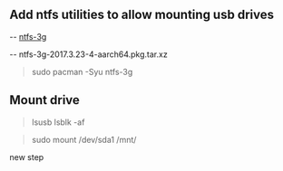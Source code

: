 ## Add ntfs utilities to allow mounting usb drives

-- [ntfs-3g](https://archlinux.pkgs.org/rolling/archlinux-extra-aarch64/ntfs-3g-2017.3.23-4-aarch64.pkg.tar.xz.html)

--  ntfs-3g-2017.3.23-4-aarch64.pkg.tar.xz

> sudo pacman -Syu ntfs-3g

## Mount drive

> lsusb 
> lsblk -af

> sudo mount /dev/sda1 /mnt/

new step
